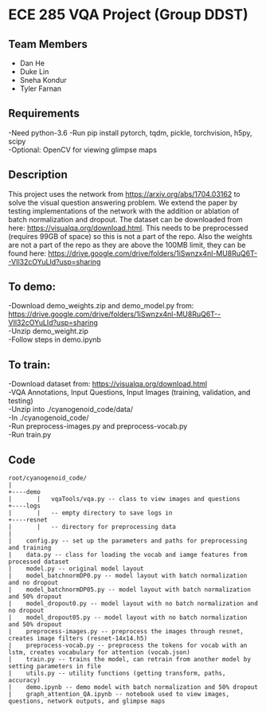 # ECE 285 VQA Project (Group DDST)

## Team Members
- Dan He
- Duke Lin 
- Sneha Kondur
- Tyler Farnan
## Requirements
-Need python-3.6
    -Run pip install pytorch, tqdm, pickle, torchvision, h5py, scipy  
-Optional: OpenCV for viewing glimpse maps
## Description
This project uses the network from https://arxiv.org/abs/1704.03162 to solve the visual question answering problem. We extend the paper by testing implementations of the network with the addition or ablation of batch normalization and dropout. The dataset can be downloaded from here: https://visualqa.org/download.html. This needs to be preprocessed (requires 99GB of space) so this is not a part of the repo. Also the weights are not a part of the repo as they are above the 100MB limit, they can be found here: https://drive.google.com/drive/folders/1iSwnzx4nl-MU8RuQ6T--VIl32cOYuLId?usp=sharing

## To demo:
-Download demo_weights.zip and demo_model.py from: https://drive.google.com/drive/folders/1iSwnzx4nl-MU8RuQ6T--VIl32cOYuLId?usp=sharing  
-Unzip demo_weight.zip  
-Follow steps in demo.ipynb  

## To train:
-Download dataset from: https://visualqa.org/download.html  
    -VQA Annotations, Input Questions, Input Images (training, validation, and testing)  
-Unzip into ./cyanogenoid_code/data/  
-In ./cyanogenoid_code/  
    -Run preprocess-images.py and preprocess-vocab.py  
    -Run train.py   
   
## Code 
```
root/cyanogenoid_code/
|
+----demo
|       |   vqaTools/vqa.py -- class to view images and questions 
+----logs
|       |   -- empty directory to save logs in
+----resnet
|       |   -- directory for preprocessing data
|
|    config.py -- set up the parameters and paths for preprocessing and training
|    data.py -- class for loading the vocab and iamge features from processed dataset
|    model.py -- original model layout
|    model_batchnormDP0.py -- model layout with batch normalization and no dropout
|    model_batchnormDP05.py -- model layout with batch normalization and 50% dropout
|    model_dropout0.py -- model layout with no batch normalization and no dropout
|    model_dropout05.py -- model layout with no batch normalization and 50% dropout
|    preprocess-images.py -- preprocess the images through resnet, creates image filters (resnet-14x14.h5)
|    preprocess-vocab.py -- preprocess the tokens for vocab with an lstm, creates vocabulary for attention (vocab.json)
|    train.py -- trains the model, can retrain from another model by setting parameters in file
|    utils.py -- utility functions (getting transform, paths, accuracy)
|    demo.ipynb -- demo model with batch normalization and 50% dropout
|    graph_attention_QA.ipynb -- notebook used to view images, questions, network outputs, and glimpse maps
```


